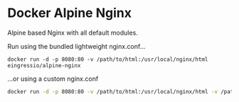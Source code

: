 # Docker Alpine Nginx

Alpine based Nginx with all default modules.

Run using the bundled lightweight nginx.conf…

```shell
docker run -d -p 8080:80 -v /path/to/html:/usr/local/nginx/html eingressio/alpine-nginx
```

…or using a custom nginx.conf

```sh
docker run -d -p 8080:80 -v /path/to/html:/usr/local/nginx/html -v /path/to/nginx.conf:/usr/local/nginx/conf/nginx.conf eingressio/alpine-nginx
```
